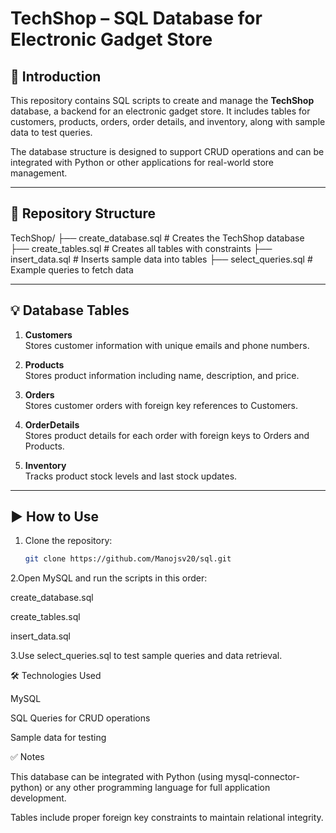 # TechShop – SQL Database for Electronic Gadget Store

## 📌 Introduction
This repository contains SQL scripts to create and manage the **TechShop** database, a backend for an electronic gadget store. It includes tables for customers, products, orders, order details, and inventory, along with sample data to test queries.

The database structure is designed to support CRUD operations and can be integrated with Python or other applications for real-world store management.

---

## 📁 Repository Structure
TechShop/
├── create_database.sql # Creates the TechShop database
├── create_tables.sql # Creates all tables with constraints
├── insert_data.sql # Inserts sample data into tables
├── select_queries.sql # Example queries to fetch data

---

## 💡 Database Tables

1. **Customers**  
   Stores customer information with unique emails and phone numbers.

2. **Products**  
   Stores product information including name, description, and price.

3. **Orders**  
   Stores customer orders with foreign key references to Customers.

4. **OrderDetails**  
   Stores product details for each order with foreign keys to Orders and Products.

5. **Inventory**  
   Tracks product stock levels and last stock updates.

---

## ▶️ How to Use

1. Clone the repository:  
   ```bash
   git clone https://github.com/Manojsv20/sql.git
   
2.Open MySQL and run the scripts in this order:

create_database.sql

create_tables.sql

insert_data.sql

3.Use select_queries.sql to test sample queries and data retrieval.

🛠 Technologies Used

MySQL

SQL Queries for CRUD operations

Sample data for testing

✅ Notes

This database can be integrated with Python (using mysql-connector-python) or any other programming language for full application development.

Tables include proper foreign key constraints to maintain relational integrity.
